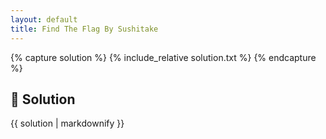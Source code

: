 ```yaml
---
layout: default
title: Find The Flag By Sushitake
---
```


{% capture solution %}
{% include_relative solution.txt %}
{% endcapture %}

## 📝 Solution

{{ solution | markdownify }}
